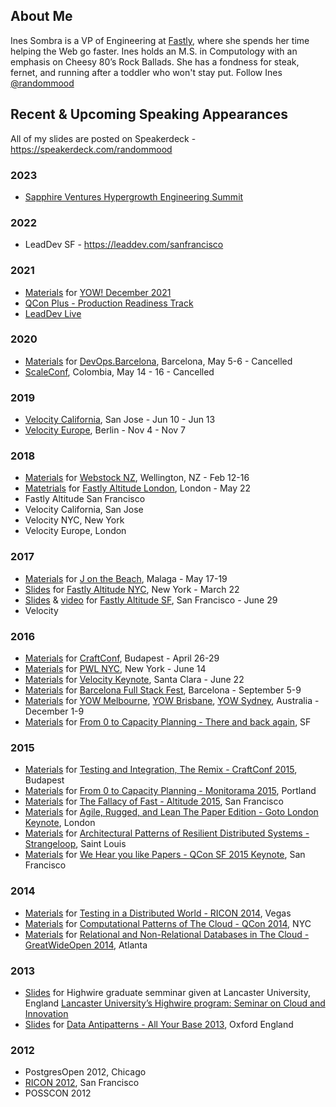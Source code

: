 ## About Me
Ines Sombra is a VP of Engineering at [Fastly](https://www.fastly.com/), where she spends her time helping the Web go faster. Ines holds an M.S. in Computology with an emphasis on Cheesy 80’s Rock Ballads. She has a fondness for steak, fernet, and running after a toddler who won't stay put. Follow Ines [@randommood](https://twitter.com/randommood)

## Recent & Upcoming Speaking Appearances

All of my slides are posted on Speakerdeck - https://speakerdeck.com/randommood

### 2023

* [Sapphire Ventures Hypergrowth Engineering Summit](https://events.sapphireventures.com/hypergrowthengineeringsummit23rsvprequest)

### 2022

* LeadDev SF - https://leaddev.com/sanfrancisco

### 2021

* [Materials](https://github.com/Randommood/SignOtheTimes) for [YOW! December 2021](https://skillsmatter.com/conferences/13543-yow-december-2021#program)
* [QCon Plus - Production Readiness Track](https://plus.qconferences.com/plus2021/track/production-readiness)
* [LeadDev Live](https://leaddev.com/course/leaddev-live)

### 2020
* [Materials](https://github.com/Randommood/generally-speaking) for [DevOps.Barcelona](https://devops.barcelona/), Barcelona, May 5-6 - Cancelled
* [ScaleConf](https://scaleconfco.com/), Colombia, May 14 - 16 - Cancelled

### 2019
* [Velocity California](https://conferences.oreilly.com/velocity/vl-ca), San Jose - Jun 10 - Jun 13
* [Velocity Europe](https://conferences.oreilly.com/velocity/vl-eu), Berlin - Nov 4 - Nov 7

### 2018
* [Materials](https://github.com/Randommood/go-fast) for [Webstock NZ](https://www.webstock.org.nz), Wellington, NZ - Feb 12-16
* [Matetrials](https://github.com/Randommood/Altitude2018) for [Fastly Altitude London](https://www.fastly.com/altitude/2018/london), London - May 22
* Fastly Altitude San Francisco
* Velocity California, San Jose
* Velocity NYC, New York
* Velocity Europe, London

### 2017
* [Materials](https://github.com/Randommood/TroubleWithDistribution) for [J on the Beach](), Malaga - May 17-19
* [Slides](https://speakerdeck.com/randommood/a-primer-on-image-optimization) for [Fastly Altitude NYC](https://www.fastly.com/altitude-nyc), New York - March 22
* [Slides](https://www.slideshare.net/Fastly/altitude-sf-2017-a-handson-tour-of-image-optimization) & [video](https://vimeo.com/album/4678245/video/226067450) for [Fastly Altitude SF](https://www.fastly.com/altitude), San Francisco - June 29
* Velocity


### 2016
* [Materials](https://github.com/Randommood/FallacyOfFast) for [CraftConf](http://www.craft-conf.com/2016), Budapest - April 26-29
* [Materials](https://github.com/Randommood/PWLNYC2016) for [PWL NYC](http://www.meetup.com/papers-we-love/), New York - June 14
* [Materials](https://github.com/Randommood/Velocity2016) for [Velocity Keynote](http://conferences.oreilly.com/velocity/devops-web-performance-ca/public/schedule/detail/53044), Santa Clara - June 22
* [Materials](https://github.com/Randommood/FullStackFest2016) for [Barcelona Full Stack Fest](http://2016.fullstackfest.com/), Barcelona - September 5-9
* [Materials](https://github.com/Randommood/YOW2016) for [YOW Melbourne](http://melbourne.yowconference.com.au/), [YOW Brisbane](http://brisbane.yowconference.com.au/), [YOW Sydney](http://sydney.yowconference.com.au/), Australia - December 1-9
* [Materials](https://github.com/Randommood/ZerotoCapacityPlanning) for [From 0 to Capacity Planning - There and back again](https://stripe.com/events/lightning-talks-and-pie-dec2016), SF

### 2015
* [Materials](https://github.com/randommood/Craftconf2015) for [Testing and Integration, The Remix - CraftConf 2015](http://craft-conf.com/2015), Budapest
* [Materials](https://github.com/Randommood/ZerotoCapacityPlanning) for [From 0 to Capacity Planning - Monitorama 2015](http://monitorama.com/), Portland
* [Materials](https://github.com/Randommood/FallacyOfFast) for [The Fallacy of Fast - Altitude 2015](https://fastly.com/altitude), San Francisco
* [Materials](https://github.com/Randommood/GotoLondon2015) for [Agile, Rugged, and Lean The Paper Edition - Goto London Keynote](http://gotocon.com/goto-london-2015/), London
* [Materials](https://github.com/Randommood/Strangeloop2015) for [Architectural Patterns of Resilient Distributed Systems - Strangeloop](http://www.thestrangeloop.com/), Saint Louis
* [Materials](https://github.com/Randommood/QConSF2015) for [We Hear you like Papers - QCon SF 2015 Keynote](https://qconsf.com/), San Francisco

### 2014
* [Materials](https://github.com/randommood/ricon2014) for [Testing in a Distributed World - RICON 2014](http://ricon.io/archive/2014/index.html), Vegas
* [Materials](https://github.com/Randommood/QConNYC2014) for [Computational Patterns of The Cloud - QCon 2014](https://qconnewyork.com/ny2014/schedule-2014.html), NYC
* [Materials](https://github.com/Randommood/GreatWideOpen2014) for [Relational and Non-Relational Databases in The Cloud - GreatWideOpen 2014](http://greatwideopen.org/2014/), Atlanta

### 2013
* [Slides](https://speakerdeck.com/randommood/how-the-cloud-is-changing-the-world) for Highwire graduate semminar given at Lancaster University, England [Lancaster University’s Highwire program: Seminar on Cloud and Innovation](http://www.highwire.lancs.ac.uk/events/Preview/1058)
* [Slides](https://speakerdeck.com/randommood/data-antipatterns-all-your-base) for [Data Antipatterns - All Your Base 2013](http://allyourbaseconf.com/2013/), Oxford England

### 2012
* PostgresOpen 2012, Chicago
* [RICON 2012](http://ricon.io/archive/2012/index.html), San Francisco
* POSSCON 2012

